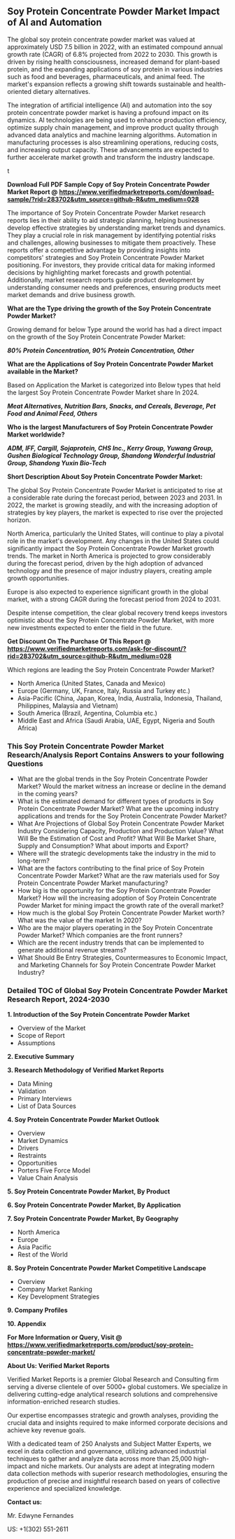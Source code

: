 <h2>Soy Protein Concentrate Powder Market Impact of AI and Automation</h2><p>The global soy protein concentrate powder market was valued at approximately USD 7.5 billion in 2022, with an estimated compound annual growth rate (CAGR) of 6.8% projected from 2022 to 2030. This growth is driven by rising health consciousness, increased demand for plant-based protein, and the expanding applications of soy protein in various industries such as food and beverages, pharmaceuticals, and animal feed. The market's expansion reflects a growing shift towards sustainable and health-oriented dietary alternatives.</p><p>The integration of artificial intelligence (AI) and automation into the soy protein concentrate powder market is having a profound impact on its dynamics. AI technologies are being used to enhance production efficiency, optimize supply chain management, and improve product quality through advanced data analytics and machine learning algorithms. Automation in manufacturing processes is also streamlining operations, reducing costs, and increasing output capacity. These advancements are expected to further accelerate market growth and transform the industry landscape.</p>t</p><p id="" class=""><strong>Download Full PDF Sample Copy of Soy Protein Concentrate Powder Market Report @ <a href="https://www.verifiedmarketreports.com/download-sample/?rid=283702&utm_source=github-R&utm_medium=028" target="_blank">https://www.verifiedmarketreports.com/download-sample/?rid=283702&utm_source=github-R&utm_medium=028</a></strong></p><p>The importance of&nbsp;Soy Protein Concentrate Powder Market research reports lies in their ability to aid strategic planning, helping businesses develop effective strategies by understanding market trends and dynamics. They play a crucial role in risk management by identifying potential risks and challenges, allowing businesses to mitigate them proactively. These reports offer a competitive advantage by providing insights into competitors' strategies and Soy Protein Concentrate Powder Market positioning. For investors, they provide critical data for making informed decisions by highlighting market forecasts and growth potential. Additionally, market research reports guide product development by understanding consumer needs and preferences, ensuring products meet market demands and drive business growth.</p><p><strong>What are the&nbsp;Type driving the growth of the Soy Protein Concentrate Powder Market?</strong></p><p id="" class="">Growing demand for below Type around the world has had a direct impact on the growth of the Soy Protein Concentrate Powder Market:</p><em><strong>80% Protein Concentration, 90% Protein Concentration, Other</strong></em></p><strong>What are the&nbsp;Applications&nbsp;of Soy Protein Concentrate Powder Market available in the Market?</strong></p><p id="" class="">Based on Application the Market is categorized into Below types that held the largest Soy Protein Concentrate Powder Market share In 2024.</p><em><strong>Meat Alternatives, Nutrition Bars, Snacks, and Cereals, Beverage, Pet Food and Animal Feed, Others</strong></em></p><strong>Who is the largest Manufacturers of Soy Protein Concentrate Powder Market worldwide?</strong></p><p><em><strong>ADM, IFF, Cargill, Sojaprotein, CHS Inc., Kerry Group, Yuwang Group, Gushen Biological Technology Group, Shandong Wonderful Industrial Group, Shandong Yuxin Bio-Tech</strong></em></p><p id="" class=""><strong>Short Description About Soy Protein Concentrate Powder Market:</strong></p><p>The global Soy Protein Concentrate Powder Market is anticipated to rise at a considerable rate during the forecast period, between 2023 and 2031. In 2022, the market is growing steadily, and with the increasing adoption of strategies by key players, the market is expected to rise over the projected horizon.</p><p>North America, particularly the United States, will continue to play a pivotal role in the market's development. Any changes in the United States could significantly impact the Soy Protein Concentrate Powder Market growth trends. The market in North America is projected to grow considerably during the forecast period, driven by the high adoption of advanced technology and the presence of major industry players, creating ample growth opportunities.</p><p>Europe is also expected to experience significant growth in the global market, with a strong CAGR during the forecast period from 2024 to 2031.</p><p>Despite intense competition, the clear global recovery trend keeps investors optimistic about the Soy Protein Concentrate Powder Market, with more new investments expected to enter the field in the future.</p><p id="" class=""><strong>Get Discount On The Purchase Of This Report @ <a href="https://www.verifiedmarketreports.com/ask-for-discount/?rid=283702&utm_source=github-R&utm_medium=028" target="_blank">https://www.verifiedmarketreports.com/ask-for-discount/?rid=283702&utm_source=github-R&utm_medium=028</a></strong></p>Which regions are leading the Soy Protein Concentrate Powder Market?</p><ul><li>North America (United States, Canada and Mexico)</li><li>Europe (Germany, UK, France, Italy, Russia and Turkey etc.)</li><li>Asia-Pacific (China, Japan, Korea, India, Australia, Indonesia, Thailand, Philippines, Malaysia and Vietnam)</li><li>South America (Brazil, Argentina, Columbia etc.)</li><li>Middle East and Africa (Saudi Arabia, UAE, Egypt, Nigeria and South Africa)</li></ul><h3 id="" class="">This Soy Protein Concentrate Powder Market Research/Analysis Report Contains Answers to your following Questions</h3><ul><li>What are the global trends in the Soy Protein Concentrate Powder Market? Would the market witness an increase or decline in the demand in the coming years?</li><li>What is the estimated demand for different types of products in Soy Protein Concentrate Powder Market? What are the upcoming industry applications and trends for the Soy Protein Concentrate Powder Market?</li><li>What Are Projections of Global Soy Protein Concentrate Powder Market Industry Considering Capacity, Production and Production Value? What Will Be the Estimation of Cost and Profit? What Will Be Market Share, Supply and Consumption? What about imports and Export?</li><li>Where will the strategic developments take the industry in the mid to long-term?</li><li>What are the factors contributing to the final price of Soy Protein Concentrate Powder Market? What are the raw materials used for Soy Protein Concentrate Powder Market manufacturing?</li><li>How big is the opportunity for the Soy Protein Concentrate Powder Market? How will the increasing adoption of Soy Protein Concentrate Powder Market for mining impact the growth rate of the overall market?</li><li>How much is the global Soy Protein Concentrate Powder Market worth? What was the value of the market In 2020?</li><li>Who are the major players operating in the Soy Protein Concentrate Powder Market? Which companies are the front runners?</li><li>Which are the recent industry trends that can be implemented to generate additional revenue streams?</li><li>What Should Be Entry Strategies, Countermeasures to Economic Impact, and Marketing Channels for Soy Protein Concentrate Powder Market Industry?</li></ul><h3 id="" class="">Detailed TOC of Global Soy Protein Concentrate Powder Market Research Report, 2024-2030</h3><p id="" class=""><strong>1. Introduction of the Soy Protein Concentrate Powder Market</strong></p><ul><li>Overview of the Market</li><li>Scope of Report</li><li>Assumptions</li></ul><p id="" class=""><strong>2. Executive Summary</strong></p><p id="" class=""><strong>3. Research Methodology of Verified Market Reports</strong></p><ul><li>Data Mining</li><li>Validation</li><li>Primary Interviews</li><li>List of Data Sources</li></ul><p id="" class=""><strong>4. Soy Protein Concentrate Powder Market Outlook</strong></p><ul><li>Overview</li><li>Market Dynamics</li><li>Drivers</li><li>Restraints</li><li>Opportunities</li><li>Porters Five Force Model</li><li>Value Chain Analysis</li></ul><p id="" class=""><strong>5. Soy Protein Concentrate Powder Market, By Product</strong></p><p id="" class=""><strong>6. Soy Protein Concentrate Powder Market, By Application</strong></p><p id="" class=""><strong>7. Soy Protein Concentrate Powder Market, By Geography</strong></p><ul><li>North America</li><li>Europe</li><li>Asia Pacific</li><li>Rest of the World</li></ul><p id="" class=""><strong>8. Soy Protein Concentrate Powder Market Competitive Landscape</strong></p><ul><li>Overview</li><li>Company Market Ranking</li><li>Key Development Strategies</li></ul><p id="" class=""><strong>9. Company Profiles</strong></p><p id="" class=""><strong>10. Appendix</strong></p><p id="" class=""><strong>For More Information or Query, Visit @ <a href="https://www.verifiedmarketreports.com/product/soy-protein-concentrate-powder-market/" target="_blank">https://www.verifiedmarketreports.com/product/soy-protein-concentrate-powder-market/</a></strong></p><p id="" class=""><strong>About Us: Verified Market Reports</strong></p><p id="" class="">Verified Market Reports is a premier Global Research and Consulting firm serving a diverse clientele of over 5000+ global customers. We specialize in delivering cutting-edge analytical research solutions and comprehensive information-enriched research studies.</p><p id="" class="">Our expertise encompasses strategic and growth analyses, providing the crucial data and insights required to make informed corporate decisions and achieve key revenue goals.</p><p id="" class="">With a dedicated team of 250 Analysts and Subject Matter Experts, we excel in data collection and governance, utilizing advanced industrial techniques to gather and analyze data across more than 25,000 high-impact and niche markets. Our analysts are adept at integrating modern data collection methods with superior research methodologies, ensuring the production of precise and insightful research based on years of collective experience and specialized knowledge.</p><p id="" class=""><strong>Contact us:</strong></p><p id="" class="">Mr. Edwyne Fernandes</p><p id="" class="">US: +1(302) 551-2611</p>